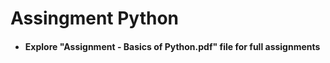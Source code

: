 # Assingment Python

- #### Explore **"Assignment - Basics of Python.pdf"** file for full assignments
